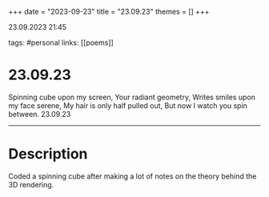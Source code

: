+++
date = "2023-09-23"
title = "23.09.23"
themes = []
+++

23.09.2023 21:45

tags: #personal
links: [[poems]]

# 23.09.23

Spinning cube upon my screen,
Your radiant geometry,
Writes smiles upon my face serene,
My hair is only half pulled out,
But now I watch you spin between.
23.09.23

---

# Description

Coded a spinning cube after making a lot of notes on the theory behind the 3D rendering.